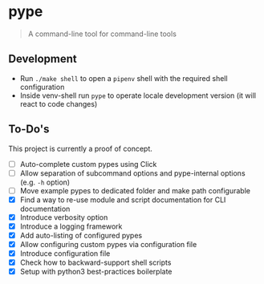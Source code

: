 # pype

> A command-line tool for command-line tools

## Development

- Run `./make shell` to open a `pipenv` shell with the required shell configuration
- Inside venv-shell run `pype` to operate locale development version (it will react to code changes)

## To-Do's

This project is currently a proof of concept.

- [ ] Auto-complete custom pypes using Click
- [ ] Allow separation of subcommand options and pype-internal options (e.g. `-h` option)
- [ ] Move example pypes to dedicated folder and make path configurable
- [x] Find a way to re-use module and script documentation for CLI documentation
- [x] Introduce verbosity option
- [x] Introduce a logging framework
- [x] Add auto-listing of configured pypes
- [x] Allow configuring custom pypes via configuration file
- [x] Introduce configuration file
- [x] Check how to backward-support shell scripts
- [x] Setup with python3 best-practices boilerplate
